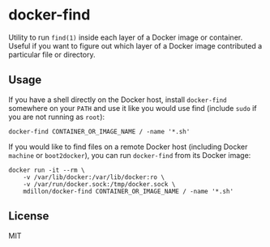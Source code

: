 # docker-find

Utility to run `find(1)` inside each layer of a Docker image or container. Useful if you want to figure out which layer of a Docker image contributed a particular file or directory.

## Usage

If you have a shell directly on the Docker host, install `docker-find` somewhere on your `PATH` and use it like you would use find (include `sudo` if you are not running as `root`):

    docker-find CONTAINER_OR_IMAGE_NAME / -name '*.sh'

If you would like to find files on a remote Docker host (including Docker `machine` or `boot2docker`), you can run `docker-find` from its Docker image:

    docker run -it --rm \
        -v /var/lib/docker:/var/lib/docker:ro \
        -v /var/run/docker.sock:/tmp/docker.sock \
        mdillon/docker-find CONTAINER_OR_IMAGE_NAME / -name '*.sh'

## License

MIT
